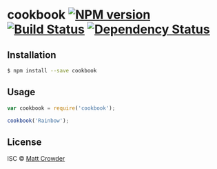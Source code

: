 # cookbook [![NPM version][npm-image]][npm-url] [![Build Status][travis-image]][travis-url] [![Dependency Status][daviddm-image]][daviddm-url]
> 

## Installation

```sh
$ npm install --save cookbook
```

## Usage

```js
var cookbook = require('cookbook');

cookbook('Rainbow');
```
## License

ISC © [Matt Crowder]()


[npm-image]: https://badge.fury.io/js/cookbook.svg
[npm-url]: https://npmjs.org/package/cookbook
[travis-image]: https://travis-ci.org//cookbook.svg?branch=master
[travis-url]: https://travis-ci.org//cookbook
[daviddm-image]: https://david-dm.org//cookbook.svg?theme=shields.io
[daviddm-url]: https://david-dm.org//cookbook
